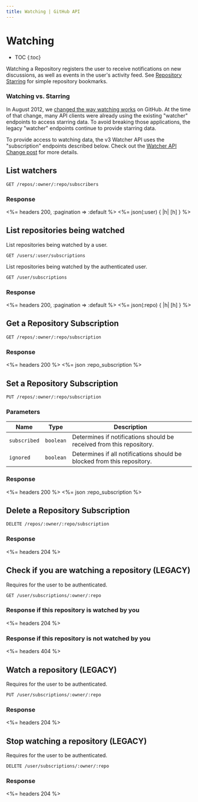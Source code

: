 ```yaml
---
title: Watching | GitHub API
---
```


# Watching

* TOC
{:toc}

Watching a Repository registers the user to receive notifications on new
discussions, as well as events in the user's activity feed.  See [Repository
Starring](/v3/activity/starring) for simple repository bookmarks.

### Watching vs. Starring

In August 2012, we [changed the way watching
works](https://github.com/blog/1204-notifications-stars) on GitHub.  At the time
of that change, many API clients were already using the existing "watcher"
endpoints to access starring data. To avoid breaking those applications, the
legacy "watcher" endpoints continue to provide starring data.

To provide access to watching data, the v3 Watcher API uses the "subscription"
endpoints described below. Check out the [Watcher API Change
post](/changes/2012-9-5-watcher-api/) for more details.

## List watchers

    GET /repos/:owner/:repo/subscribers

### Response

<%= headers 200, :pagination => :default %>
<%= json(:user) { |h| [h] } %>

## List repositories being watched

List repositories being watched by a user.

    GET /users/:user/subscriptions

List repositories being watched by the authenticated user.

    GET /user/subscriptions

### Response

<%= headers 200, :pagination => :default %>
<%= json(:repo) { |h| [h] } %>

## Get a Repository Subscription

    GET /repos/:owner/:repo/subscription

### Response

<%= headers 200 %>
<%= json :repo_subscription %>

## Set a Repository Subscription

    PUT /repos/:owner/:repo/subscription

### Parameters

Name | Type | Description 
-----|------|--------------
`subscribed`|`boolean`| Determines if notifications should be received from this repository.
`ignored`|`boolean`| Determines if all notifications should be blocked from this repository.


### Response

<%= headers 200 %>
<%= json :repo_subscription %>

## Delete a Repository Subscription

    DELETE /repos/:owner/:repo/subscription

### Response

<%= headers 204 %>

## Check if you are watching a repository (LEGACY)

Requires for the user to be authenticated.

    GET /user/subscriptions/:owner/:repo

### Response if this repository is watched by you

<%= headers 204 %>

### Response if this repository is not watched by you

<%= headers 404 %>

## Watch a repository (LEGACY)

Requires for the user to be authenticated.

    PUT /user/subscriptions/:owner/:repo

### Response

<%= headers 204 %>

## Stop watching a repository (LEGACY)

Requires for the user to be authenticated.

    DELETE /user/subscriptions/:owner/:repo

### Response

<%= headers 204 %>
